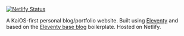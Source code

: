 [![Netlify Status](https://api.netlify.com/api/v1/badges/ac0b2e10-2a80-4de9-af41-6e3093f8c772/deploy-status)](https://app.netlify.com/sites/lucid-kepler-792ee1/deploys)

A KaiOS-first personal blog/portfolio website. Built using [Eleventy](https://github.com/11ty/eleventy) and based on the [Eleventy base blog](https://github.com/11ty/eleventy-base-blog) boilerplate. Hosted on Netlify.